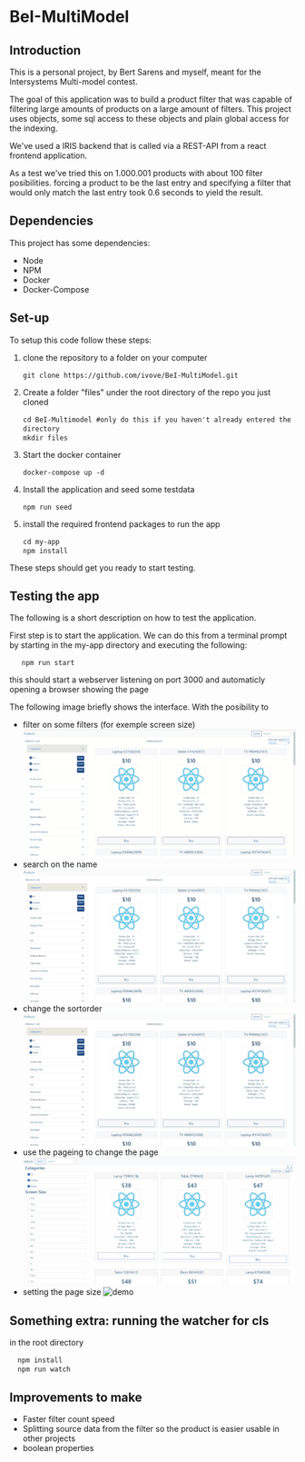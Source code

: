 # BeI-MultiModel
## Introduction
This is a personal project, by Bert Sarens and myself, meant for the Intersystems Multi-model contest.

The goal of this application was to build a product filter that was capable of filtering large amounts of products on a large amount of filters.
This project uses objects, some sql access to these objects and plain global access for the indexing.

We've used a IRIS backend that is called via a REST-API from a react frontend application.

As a test we've tried this on 1.000.001 products with about 100 filter posibilities.
forcing a product to be the last entry and specifying a filter that would only match the last entry took 0.6 seconds to yield the result.

## Dependencies
This project has some dependencies:
   * Node
   * NPM
   * Docker
   * Docker-Compose  

## Set-up
To setup this code follow these steps:
1. clone the repository to a folder on your computer
   ``` 
   git clone https://github.com/ivove/BeI-MultiModel.git
   ```
2. Create a folder "files" under the root directory of the repo you just cloned 
   ``` 
   cd BeI-Multimodel #only do this if you haven't already entered the directory
   mkdir files
   ```
3. Start the docker container
   ``` 
   docker-compose up -d
   ```
4. Install the application and seed some testdata
   ``` 
   npm run seed
   ```
5. install the required frontend packages to run the app
   ```
   cd my-app
   npm install
   ```

These steps should get you ready to start testing.

## Testing the app
The following is a short description on how to test the application.

First step is to start the application. We can do this from a terminal prompt by starting in the my-app directory and executing the following:
```
   npm run start
```
this should start a webserver listening on port 3000 and automaticly opening a browser showing the page

The following image briefly shows the interface. With the posibility to 
* filter on some filters (for exemple screen size)
   ![demo-filter](https://raw.githubusercontent.com/ivove/BeI-MultiModel/main/images/demo-filter.gif)
* search on the name
   ![demo-search](https://raw.githubusercontent.com/ivove/BeI-MultiModel/main/images/demo-search.gif)   
* change the sortorder
   ![demo-sort](https://raw.githubusercontent.com/ivove/BeI-MultiModel/main/images/demo-sort.gif)
* use the pageing to change the page
   ![demo](https://raw.githubusercontent.com/ivove/BeI-MultiModel/main/images/demo-page.gif)
* setting the page size
   ![demo](https://raw.githubusercontent.com/ivove/BeI-MultiModel/main/images/demo-pagesize.gif)


## Something extra: running the watcher for cls

in the root directory

      npm install
      npm run watch


## Improvements to make

* Faster filter count speed
* Splitting source data from the filter so the product is easier usable in other projects
* boolean properties